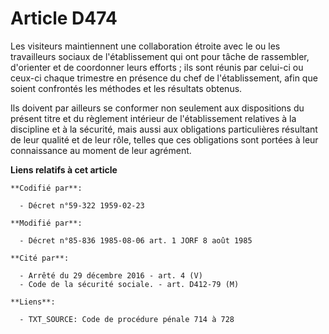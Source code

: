 # Article D474

Les visiteurs maintiennent une collaboration étroite avec le ou les travailleurs sociaux de l'établissement qui ont pour
tâche de rassembler, d'orienter et de coordonner leurs efforts ; ils sont réunis par celui-ci ou ceux-ci chaque trimestre en
présence du chef de l'établissement, afin que soient confrontés les méthodes et les résultats obtenus.

Ils doivent par ailleurs se conformer non seulement aux dispositions du présent titre et du règlement intérieur de
l'établissement relatives à la discipline et à la sécurité, mais aussi aux obligations particulières résultant de leur
qualité et de leur rôle, telles que ces obligations sont portées à leur connaissance au moment de leur agrément.

**Liens relatifs à cet article**

	**Codifié par**:

	  - Décret n°59-322 1959-02-23

	**Modifié par**:

	  - Décret n°85-836 1985-08-06 art. 1 JORF 8 août 1985

	**Cité par**:

	  - Arrêté du 29 décembre 2016 - art. 4 (V)
	  - Code de la sécurité sociale. - art. D412-79 (M)

	**Liens**:

	  - TXT_SOURCE: Code de procédure pénale 714 à 728
